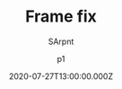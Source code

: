 ---
title: Frame fix
author:
  - SArpnt
  - p1
description: Frames link to monitor better
date: 2020-07-27T13:00:00.000Z
buttons:
  - name: Install
    href: https://github.com/SArpnt/Frame-fix/raw/master/Frame%20fix.user.js
  - type: 1
    name: Source
    href: https://github.com/SArpnt/Frame-fix/
userscript: true
recommend: true
---